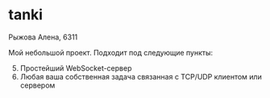 # tanki
Рыжова Алена, 6311

Мой небольшой проект. Подходит под следующие пункты:

5. Простейший WebSocket-сервер
6. Любая ваша собственная задача связанная с TCP/UDP клиентом или сервером
